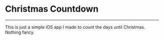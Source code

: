 # Christmas Countdown
------
This is just a simple iOS app I made to count the days until Christmas.  Nothing fancy.